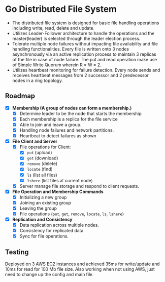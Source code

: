 # Go Distributed File System

- The distributed file system is designed for basic file handling operations including write, read, delete and update. 
- Utilizes Leader-Follower architecture to handle the operations and the master(leader) is selected through the leader election process. 
- Tolerate multiple node failures without impacting file availability and file handling functionalities. Every file is written onto 3 nodes asynchronously via an active replication process to maintain 3 replicas of the file in case of node failure. The put and read operation make use of Simple Write Quorum wherein R = W = 2. 
- Utilizes heartbeat monitoring for failure detection. Every node sends and receives heartbeat messages from 2 successor and 2 predecessor nodes in a ring topology.

## Roadmap

- [x] **Membership (A group of nodes can form a membership.)**
  - [x] Determine leader to be the node that starts the membership
  - [x] Each membership is a replica for the file service
  - [x] Able to join and leave a group.
  - [x] Handling node failures and network partitions.
  - [x] Heartbeat to detect failures as shown

- [x] **File Client and Server**
  - [x] File operations for Client:
    - [x] `put` (upload)
    - [x] `get` (download)
    - [x] `remove` (delete)
    - [x] `locate` (find)
    - [x] `ls` (list all files)
    - [x] `lshere` (list files at current node)
  - [x] Server manage file storage and respond to client requests.

- [x] **File Operation and Membership Commands**
    - [x] Initializing a new group
    - [x] Joining an existing group
    - [x] Leaving the group
    - [x] File operations (`put`, `get`, `remove`, `locate`, `ls`, `lshere`)

- [x] **Replication and Consistency**
  - [x] Data replication across multiple nodes.
  - [x] Consistency for replicated data.
  - [x] Sync for file operations.

## Testing
Deployed on 3 AWS EC2 instances and achieved 35ms for write/update and 10ms for read for 100 Mb file size. Also working when not using AWS, just need to change up the config and main file.
